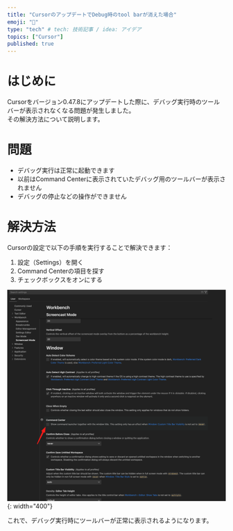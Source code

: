 ```yaml
---
title: "CursorのアップデートでDebug時のtool barが消えた場合"
emoji: "🐛"
type: "tech" # tech: 技術記事 / idea: アイデア
topics: ["Cursor"]
published: true
---
```


# はじめに

Cursorをバージョン0.47.8にアップデートした際に、デバッグ実行時のツールバーが表示されなくなる問題が発生しました。  
その解決方法について説明します。

# 問題

- デバッグ実行は正常に起動できます
- 以前はCommand Centerに表示されていたデバッグ用のツールバーが表示されません
- デバッグの停止などの操作ができません

# 解決方法

Cursorの設定で以下の手順を実行することで解決できます：

1. 設定（Settings）を開く
2. Command Centerの項目を探す
3. チェックボックスをオンにする

![Command Center設定](/images/cursor/image.png){: width="400"}

これで、デバッグ実行時にツールバーが正常に表示されるようになります。
